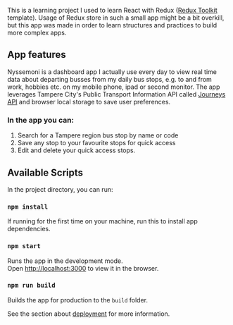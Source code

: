 This is a learning project I used to learn React with Redux ([Redux Toolkit](https://redux-toolkit.js.org/) template).
Usage of Redux store in such a small app might be a bit overkill, but this app was made in order to learn structures and practices to build more complex apps.

## App features

Nyssemoni is a dashboard app I actually use every day to view real time data about departing busses from my daily bus stops, e.g. to and from work, hobbies etc. on my mobile phone, ipad or second monitor. The app leverages Tampere City's Public Transport Information API called [Journeys API](https://data.tampere.fi/data/en_GB/dataset/journeys-api) and browser local storage to save user preferences.

### In the app you can:

1. Search for a Tampere region bus stop by name or code
2. Save any stop to your favourite stops for quick access
3. Edit and delete your quick access stops.

## Available Scripts

In the project directory, you can run:

### `npm install`

If running for the first time on your machine, run this to install app dependencies.

### `npm start`

Runs the app in the development mode.<br />
Open [http://localhost:3000](http://localhost:3000) to view it in the browser.

### `npm run build`

Builds the app for production to the `build` folder.<br />

See the section about [deployment](https://facebook.github.io/create-react-app/docs/deployment) for more information.
